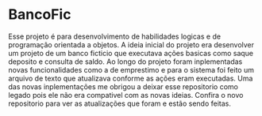 # BancoFic
Esse projeto é para desenvolvimento de habilidades logicas e de programação orientada a objetos.
A ideia inicial do projeto era desenvolver um projeto de um banco ficticio que executava ações basicas como saque deposito e consulta de saldo.
Ao longo do projeto foram inplementadas novas funcionalidades como a de emprestimo e para o sistema foi feito um arquivo de texto que atualizava conforme as ações eram executadas.
Uma das novas inplementações me obrigou a deixar esse repositorio como legado pois ele não era compativel com as novas ideias.
Confira o novo repositorio para ver as atualizações que foram e estão sendo feitas. 
